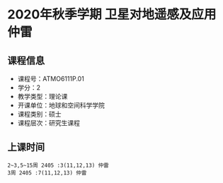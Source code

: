# 2020年秋季学期 卫星对地遥感及应用 仲雷






## 课程信息

- 课程号：ATMO6111P.01
- 学分：2
- 教学类型：理论课
- 开课单位：地球和空间科学学院
- 课程类别：硕士
- 课程层次：研究生课程

## 上课时间

```
2~3,5~15周 2405 :3(11,12,13) 仲雷
3周 2405 :7(11,12,13) 仲雷
```

